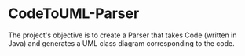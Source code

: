 # CodeToUML-Parser
The project's objective is to create a Parser that takes Code (written in Java) and generates a UML class diagram corresponding to the code.
